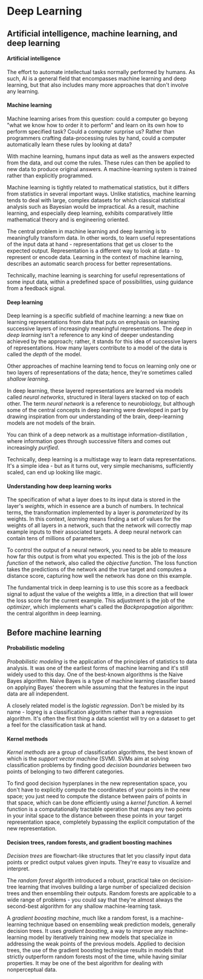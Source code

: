 # Deep Learning

## Artificial intelligence, machine learning, and deep learning

#### Artificial intelligence
The effort to automate intellectual tasks normally performed by humans. As such, AI is a general field that encompasses machine learning and deep learning, but that
also includes many more approaches that don't involve any learning.
#### Machine learning
Machine learning arises from this question: could a computer go beyong "what we know how to order it to perform" and learn on its own how to perform specified task?
Could a computer surprise us? Rather than programmers crafting data-processing rules by hand, could a computer automatically learn these rules by looking at data?

With machine learning, humans input data as well as the answers expected from the data, and out come the rules. These rules can then be applied to new data to produce
original answers. A machine-learning system is trained rather than explicitly programmed.

Machine learning is tightly related to mathematical statistics, but it differs from statistics in several important ways. Unlike statistics, machine learning tends
to deal with large, complex datasets for which classical statistical analysis such as Bayesian would be impractical. As a result, machine learning, and especially
deep learning, exhibits comparatively little mathematical theory and is engineering oriented.

The central problem in machine learning and deep learning is to meaningfully transform data. In other words, to learn useful representations of the input data at
hand - representations that get us closer to the expected output. Representation is a different way to look at data - to represent or encode data. Learning in the
context of machine learning, describes an automatic search process for better representations.

Technically, machine learning is searching for useful representations of some input data, within a predefined space of possibilities, using guidance from a feedback
signal.
#### Deep learning
Deep learning is a specific subfield of machine learning: a new tkae on learning representations from data that puts on emphasis on learning successive layers of
increasingly meaningful representations. The *deep* in *deep learning* isn't a reference to any kind of deeper undestanding achieved by the approach; rather, it stands
for this idea of successive layers of representations. How many layers contribute to a model of the data is called the *depth* of the model.

Other approaches of machine learning tend to focus on learning only one or two layers of representations of the data; hence, they're sometimes called *shallow learning*.

In deep learning, these layered representations are learned via models called *neural networks*, structured in literal layers stacked on top of each other. The term
*neural network* is a reference to neurobiology, but although some of the central concepts in deep learning were developed in part by drawing inspiration from our
understanding of the brain, deep-learning models are not models of the brain.

You can think of a deep network as a multistage information-distillation , where information goes through successive filters and comes out increasingly *purified*.

Technically, deep learning is a multistage way to learn data representations. It's a simple idea - but as it turns out, very simple mechanisms, sufficiently scaled,
can end up looking like magic.
#### Understanding how deep learning works
The specification of what a layer does to its input data is stored in the layer's *weights*, which in essence are a bunch of numbers. In technical terms, the transformation
implemented by a layer is *parameterized* by its weights. In this context, *learning* means finding a set of values for the weights of all layers in a network, such
that the network will correctly map example inputs to their associated targets. A deep neural network can contain tens of millions of parameters.

To control the output of a neural network, you need to be able to measure how far this output is from what you expected. This is the job of the *loss function* of the
network, also called the *objective function*. The loss function takes the predictions of the network and the true target and computes a distance score, capturing how
well the network has done on this example.

The fundamental trick in deep learning is to use this score as a feedback signal to adjust the value of the weights a little, in a direction that will lower the loss
score for the current example. This adjustment is the job of the *optimizer*, which implements what's called the *Backpropagation* algorithm: the central algorithm in
deep learning.
## Before machine learning

#### Probabilistic modeling
*Probabilistic modeling* is the application of the principles of statistics to data analysis. It was one of the earliest forms of machine learning and it's still
widely used to this day. One of the best-known algorithms is the Naive Bayes algorithm. Naive Bayes is a type of machine learning classifier based on applying Bayes'
theorem while assuming that the features in the input data are all independent.

A closely related model is the *logistic regression*. Don't be misled by its name - logreg is a classification algorithm rather than a regression algorithm. It's often
the first thing a data scientist will try on a dataset to get a feel for the classification task at hand.
#### Kernel methods
*Kernel methods* are a group of classification algorithms, the best known of which is the *support vector machine* (SVM). SVMs aim at solving classification problems
by finding good *decision boundaries* between two points of belonging to two different categories.

To find good decision hyperplanes in the new representation space, you don't have to explicitly compute the coordinates of your points in the new space; you just need
to compute the distance between pairs of points in that space, which can be done efficiently using a *kernel function*. A kernel function is a computationally
tractable operation that maps any two points in your inital space to the distance between these points in your target representation space, completely bypassing the
explicit computation of the new representation.
#### Decision trees, random forests, and gradient boosting machines
*Decision trees* are flowchart-like structures that let you classify input data points or predict output values given inputs. They're easy to visualize and interpret.

The *random forest* algorith introduced a robust, practical take on decision-tree learning that involves building a large number of specialized decision trees and
then ensembling their outputs. Random forests are applicable to a wide range of problems - you could say that they're almost always the second-best algorithm for any
shallow machine-learning task.

A *gradient boosting machine*, much like a random forest, is a machine-learning technique based on ensembling weak prediction models, generally decision trees. It
uses *gradient boosting*, a way to improve any machine-learning model by iteratively training new models that specialize in addressing the weak points of the previous
models. Applied to decision trees, the use of the gradient boosting technique results in models that strictly outperform random forests most of the time, while having
similar properties. It may be one of the best algorithm for dealing with nonperceptual data.
